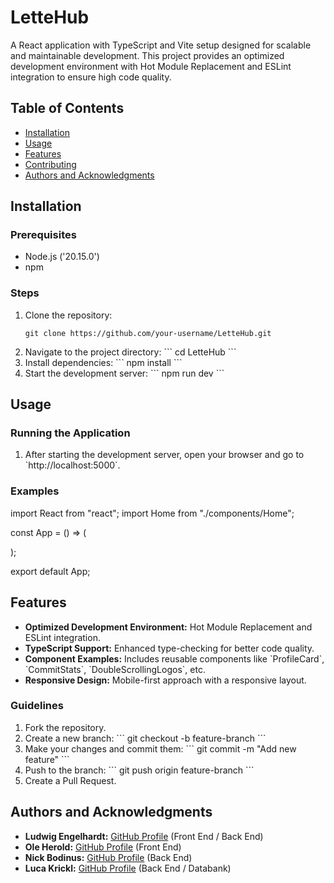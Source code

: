 # LetteHub

A React application with TypeScript and Vite setup designed for scalable and maintainable development. This project provides an optimized development environment with Hot Module Replacement and ESLint integration to ensure high code quality.

## Table of Contents

- [Installation](#installation)
- [Usage](#usage)
- [Features](#features)
- [Contributing](#contributing)
- [Authors and Acknowledgments](#authors-and-acknowledgments)

## Installation

### Prerequisites

- Node.js ('20.15.0')
- npm 

### Steps

1. Clone the repository:
   ```
   git clone https://github.com/your-username/LetteHub.git
   
2. Navigate to the project directory:
   \`\`\`
   cd LetteHub
   \`\`\`
3. Install dependencies:
   \`\`\`
   npm install
   \`\`\`
4. Start the development server:
   \`\`\`
   npm run dev
    \`\`\`

## Usage

### Running the Application

1. After starting the development server, open your browser and go to \`http://localhost:5000\`.

### Examples


import React from "react";
import Home from "./components/Home";

const App = () => (
  <div>
    <Home />
  </div>
);

export default App;



## Features

- **Optimized Development Environment:** Hot Module Replacement and ESLint integration.
- **TypeScript Support:** Enhanced type-checking for better code quality.
- **Component Examples:** Includes reusable components like \`ProfileCard\`, \`CommitStats\`, \`DoubleScrollingLogos\`, etc.
- **Responsive Design:** Mobile-first approach with a responsive layout.


### Guidelines

1. Fork the repository.
2. Create a new branch:
   \`\`\`
   git checkout -b feature-branch
   \`\`\`
3. Make your changes and commit them:
   \`\`\`
   git commit -m "Add new feature"
   \`\`\`
4. Push to the branch:
   \`\`\`
   git push origin feature-branch
   \`\`\`
5. Create a Pull Request.


## Authors and Acknowledgments

- **Ludwig Engelhardt:** [GitHub Profile](https://github.com/L-Engelhardt-Lette) (Front End / Back End)
- **Ole Herold:** [GitHub Profile](https://github.com/OleHerold) (Front End)
- **Nick Bodinus:** [GitHub Profile](https://github.com/Nbdnus) (Back End)
- **Luca Krickl:** [GitHub Profile](https://github.com/LucaKrickl) (Back End / Databank)

